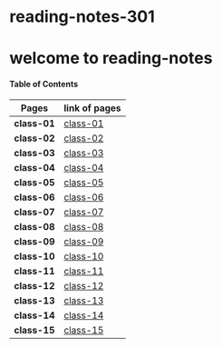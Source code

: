 # reading-notes-301
# welcome to reading-notes


#### Table of Contents


Pages | link of pages
------------ | -------------
**class-01** | [class-01](https://abdallahalkhatatbeh.github.io/reading-notes-301/class-01.md)
**class-02** | [class-02](https://abdallahalkhatatbeh.github.io/reading-notes-301/class-02.md)
**class-03** | [class-03](https://abdallahalkhatatbeh.github.io/reading-notes-301/class-03.md)
**class-04** | [class-04](https://abdallahalkhatatbeh.github.io/reading-notes-301/class-04.md)
**class-05** | [class-05](https://abdallahalkhatatbeh.github.io/reading-notes-301/class-05.md)
**class-06** | [class-06](https://abdallahalkhatatbeh.github.io/reading-notes-301/class-06.md)
**class-07** | [class-07](https://abdallahalkhatatbeh.github.io/reading-notes-301/class-07.md)
**class-08** | [class-08](https://abdallahalkhatatbeh.github.io/reading-notes-301/class-08.md)
**class-09** | [class-09](https://abdallahalkhatatbeh.github.io/reading-notes-301/class-09.md)
**class-10** | [class-10](https://abdallahalkhatatbeh.github.io/reading-notes-301/class-10.md)
**class-11** | [class-11](https://abdallahalkhatatbeh.github.io/reading-notes-301/class-11.md)
**class-12** | [class-12](https://abdallahalkhatatbeh.github.io/reading-notes-301/class-12.md)
**class-13** | [class-13](https://abdallahalkhatatbeh.github.io/reading-notes-301/class-13.md)
**class-14** | [class-14](https://abdallahalkhatatbeh.github.io/reading-notes-301/class-14.md)
**class-15** | [class-15]()